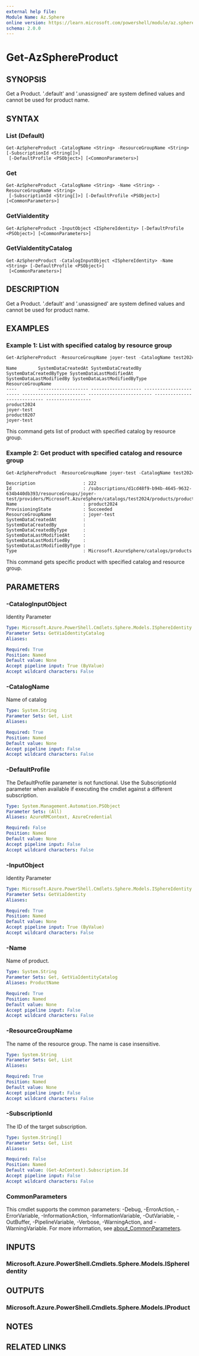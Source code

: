 ```yaml
---
external help file:
Module Name: Az.Sphere
online version: https://learn.microsoft.com/powershell/module/az.sphere/get-azsphereproduct
schema: 2.0.0
---
```


# Get-AzSphereProduct

## SYNOPSIS
Get a Product.
'.default' and '.unassigned' are system defined values and cannot be used for product name.

## SYNTAX

### List (Default)
```
Get-AzSphereProduct -CatalogName <String> -ResourceGroupName <String> [-SubscriptionId <String[]>]
 [-DefaultProfile <PSObject>] [<CommonParameters>]
```

### Get
```
Get-AzSphereProduct -CatalogName <String> -Name <String> -ResourceGroupName <String>
 [-SubscriptionId <String[]>] [-DefaultProfile <PSObject>] [<CommonParameters>]
```

### GetViaIdentity
```
Get-AzSphereProduct -InputObject <ISphereIdentity> [-DefaultProfile <PSObject>] [<CommonParameters>]
```

### GetViaIdentityCatalog
```
Get-AzSphereProduct -CatalogInputObject <ISphereIdentity> -Name <String> [-DefaultProfile <PSObject>]
 [<CommonParameters>]
```

## DESCRIPTION
Get a Product.
'.default' and '.unassigned' are system defined values and cannot be used for product name.

## EXAMPLES

### Example 1: List with specified catalog by resource group 
```powershell
Get-AzSphereProduct -ResourceGroupName joyer-test -CatalogName test2024
```

```output
Name        SystemDataCreatedAt SystemDataCreatedBy SystemDataCreatedByType SystemDataLastModifiedAt SystemDataLastModifiedBy SystemDataLastModifiedByType ResourceGroupName
----        ------------------- ------------------- ----------------------- ------------------------ ------------------------ ---------------------------- -----------------
product2024                                                                                                                                                joyer-test
product0207                                                                                                                                                joyer-test
```

This command gets list of product with specified catalog by resource group.

### Example 2: Get product with specified catalog and resource group
```powershell
Get-AzSphereProduct -ResourceGroupName joyer-test -CatalogName test2024 -Name product2024
```

```output
Description                  : 222
Id                           : /subscriptions/d1cd48f9-b94b-4645-9632-634b440db393/resourceGroups/joyer-test/providers/Microsoft.AzureSphere/catalogs/test2024/products/product2024
Name                         : product2024
ProvisioningState            : Succeeded
ResourceGroupName            : joyer-test
SystemDataCreatedAt          : 
SystemDataCreatedBy          : 
SystemDataCreatedByType      : 
SystemDataLastModifiedAt     : 
SystemDataLastModifiedBy     : 
SystemDataLastModifiedByType : 
Type                         : Microsoft.AzureSphere/catalogs/products
```

This command gets specific product with specified catalog and resource group.

## PARAMETERS

### -CatalogInputObject
Identity Parameter

```yaml
Type: Microsoft.Azure.PowerShell.Cmdlets.Sphere.Models.ISphereIdentity
Parameter Sets: GetViaIdentityCatalog
Aliases:

Required: True
Position: Named
Default value: None
Accept pipeline input: True (ByValue)
Accept wildcard characters: False
```

### -CatalogName
Name of catalog

```yaml
Type: System.String
Parameter Sets: Get, List
Aliases:

Required: True
Position: Named
Default value: None
Accept pipeline input: False
Accept wildcard characters: False
```

### -DefaultProfile
The DefaultProfile parameter is not functional.
Use the SubscriptionId parameter when available if executing the cmdlet against a different subscription.

```yaml
Type: System.Management.Automation.PSObject
Parameter Sets: (All)
Aliases: AzureRMContext, AzureCredential

Required: False
Position: Named
Default value: None
Accept pipeline input: False
Accept wildcard characters: False
```

### -InputObject
Identity Parameter

```yaml
Type: Microsoft.Azure.PowerShell.Cmdlets.Sphere.Models.ISphereIdentity
Parameter Sets: GetViaIdentity
Aliases:

Required: True
Position: Named
Default value: None
Accept pipeline input: True (ByValue)
Accept wildcard characters: False
```

### -Name
Name of product.

```yaml
Type: System.String
Parameter Sets: Get, GetViaIdentityCatalog
Aliases: ProductName

Required: True
Position: Named
Default value: None
Accept pipeline input: False
Accept wildcard characters: False
```

### -ResourceGroupName
The name of the resource group.
The name is case insensitive.

```yaml
Type: System.String
Parameter Sets: Get, List
Aliases:

Required: True
Position: Named
Default value: None
Accept pipeline input: False
Accept wildcard characters: False
```

### -SubscriptionId
The ID of the target subscription.

```yaml
Type: System.String[]
Parameter Sets: Get, List
Aliases:

Required: False
Position: Named
Default value: (Get-AzContext).Subscription.Id
Accept pipeline input: False
Accept wildcard characters: False
```

### CommonParameters
This cmdlet supports the common parameters: -Debug, -ErrorAction, -ErrorVariable, -InformationAction, -InformationVariable, -OutVariable, -OutBuffer, -PipelineVariable, -Verbose, -WarningAction, and -WarningVariable. For more information, see [about_CommonParameters](http://go.microsoft.com/fwlink/?LinkID=113216).

## INPUTS

### Microsoft.Azure.PowerShell.Cmdlets.Sphere.Models.ISphereIdentity

## OUTPUTS

### Microsoft.Azure.PowerShell.Cmdlets.Sphere.Models.IProduct

## NOTES

## RELATED LINKS

